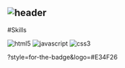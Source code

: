 <!--
**yskim0602/yskim0602** is a ✨ _special_ ✨ repository because its `README.md` (this file) appears on your GitHub profile.

Here are some ideas to get you started:

- 🔭 I’m currently working on ...
- 🌱 I’m currently learning ...
- 👯 I’m looking to collaborate on ...
- 🤔 I’m looking for help with ...
- 💬 Ask me about ...
- 📫 How to reach me: ...
- 😄 Pronouns: ...
- ⚡ Fun fact: ...
-->

![header](https://capsule-render.vercel.app/api?type=waving&color=gradient&height=120&animation=fadeIn&section=header&text=Profile&fontAlign=70)
---

#Skills

<!-- ![html5](https://user-images.githubusercontent.com/75105125/204175256-02a3e06a-9d73-4297-a003-c324067d5b16.svg) -->

<img src="https://img.shields.io/badge/-html5-orange?style=flat-square&logo=simpleicon" alt="html5">
<img src="https://img.shields.io/badge/-javascript-yellow?style=flat-square&logo=simpleicon" alt="javascript">
<img src="https://img.shields.io/badge/-css3-lightblue?style=flat-square&logo=simpleicon" alt="css3">

?style=for-the-badge&logo=#E34F26
